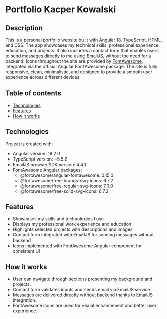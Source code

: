 # Portfolio Kacper Kowalski

## Description

This is a personal portfolio website built with Angular 18, TypeScript, HTML, and CSS. The app showcases my technical skills, professional experience, education, and projects. It also includes a contact form that enables users to send messages directly to me using [EmailJS](https://www.emailjs.com/), without the need for a backend. Icons throughout the site are provided by [FontAwesome](https://fontawesome.com/), integrated via the official Angular FontAwesome package. The site is fully responsive, clean, minimalistic, and designed to provide a smooth user experience across different devices.

## Table of contents

- [Technologies](#technologies)
- [Features](#features)
- [How it works](#how-it-works)

## Technologies

Project is created with:

- Angular version: 18.2.0
- TypeScript version: ~5.5.2
- EmailJS browser SDK version: 4.4.1
- FontAwesome Angular packages:
  - @fortawesome/angular-fontawesome: 0.15.0
  - @fortawesome/free-brands-svg-icons: 6.7.2
  - @fortawesome/free-regular-svg-icons: 7.0.0
  - @fortawesome/free-solid-svg-icons: 6.7.2

## Features

- Showcases my skills and technologies I use
- Displays my professional work experience and education
- Highlights selected projects with descriptions and images
- Contact form integrated with EmailJS for sending messages without backend
- Icons implemented with FontAwesome Angular component for consistent UI

## How it works

- User can navigate through sections presenting my background and projects.
- Contact form validates inputs and sends email via EmailJS service.
- Messages are delivered directly without backend thanks to EmailJS integration.
- FontAwesome icons are used for visual enhancement and better user experience.
